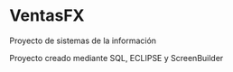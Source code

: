 # VentasFX
Proyecto de sistemas de la información 

Proyecto creado mediante SQL, ECLIPSE y ScreenBuilder

